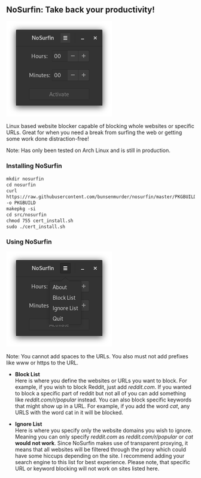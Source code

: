 ## NoSurfin: Take back your productivity!

![nosurfin-main-screen][nosurfinimg]

Linux based website blocker capable of blocking whole websites or specific URLs. Great for when you need a break from surfing the web or getting some work done distraction-free!

Note: Has only been tested on Arch Linux and is still in production.

### Installing NoSurfin

``` 
mkdir nosurfin
cd nosurfin
curl https://raw.githubusercontent.com/bunsenmurder/nosurfin/master/PKGBUILD -o PKGBUILD
makepkg -si
cd src/nosurfin
chmod 755 cert_install.sh
sudo ./cert_install.sh
```

### Using NoSurfin

![nosurfin-menu][menu]

Note: You cannot add spaces to the URLs. You also must not add prefixes like www or https to the URL.

* **Block List** <br />
Here is where you define the websites or URLs you want to block. For example, if you wish to block Reddit, just add *reddit.com*. If you wanted to block a specific part of reddit but not all of you can add something like *reddit.com/r/popular* instead. You can also block specific keywords that might show up in a URL. For example, if you add the word *cat*, any URLS with the word cat in it will be blocked.

* **Ignore List** <br />
Here is where you specify only the website domains you wish to ignore. Meaning you can only specify *reddit.com* as *reddit.com/r/popular* or *cat*  **would not work**.  Since NoSurfin makes use of transparent proxying, it means that all websites will be filtered through the proxy which could have some hiccups depending on the site. I recommend adding your search engine to this list for best experience. Please note, that specific URL or keyword blocking will not work on sites listed here.

<!-- links -->
[nosurfinimg]:images/nosurfin.png
[menu]:images/nosurfin-menu.png